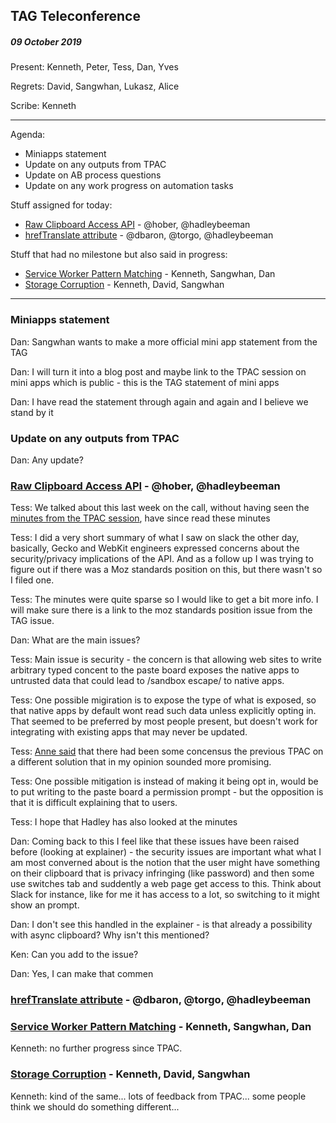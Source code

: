 ﻿## TAG Teleconference
##### 09 October 2019

Present: Kenneth, Peter, Tess, Dan, Yves

Regrets: David, Sangwhan, Lukasz, Alice

Scribe: Kenneth

---

Agenda:

* Miniapps statement
* Update on any outputs from TPAC
* Update on AB process questions
* Update on any work progress on automation tasks

Stuff assigned for today:
* [Raw Clipboard Access API](https://github.com/w3ctag/design-reviews/issues/406) - @hober, @hadleybeeman
* [hrefTranslate attribute](https://github.com/w3ctag/design-reviews/issues/301) - @dbaron, @torgo, @hadleybeeman

Stuff that had no milestone but also said in progress:
* [Service Worker Pattern Matching](https://github.com/w3ctag/design-reviews/issues/417) - Kenneth, Sangwhan, Dan
* [Storage Corruption](https://github.com/w3ctag/design-reviews/issues/419) - Kenneth, David, Sangwhan


---

### Miniapps statement 

Dan: Sangwhan wants to make a more official mini app statement from the TAG

Dan: I will turn it into a blog post and maybe link to the TPAC session on mini apps which is public - this is the TAG statement of mini apps

Dan: I have read the statement through again and again and I believe we stand by it

### Update on any outputs from TPAC

Dan: Any update?

###  [Raw Clipboard Access API](https://github.com/w3ctag/design-reviews/issues/406) - @hober, @hadleybeeman

Tess: We talked about this last week on the call, without having seen the [minutes from the TPAC session](https://lists.w3.org/Archives/Public/public-editing-tf/2019Oct/0004.html), have since read these minutes

Tess: I did a very short summary of what I saw on slack the other day, basically, Gecko and WebKit engineers expressed concerns about the security/privacy implications of the API. And as a follow up I was trying to figure out if there was a Moz standards position on this, but there wasn't so I filed one.

Tess: The minutes were quite sparse so I would like to get a bit more info. I will make sure there is a link to the moz standards position issue from the TAG issue.

Dan: What are the main issues?

Tess: Main issue is security - the concern is that allowing web sites to write arbitrary typed concent to the paste board exposes the native apps to untrusted data that could lead to /sandbox escape/ to native apps.

Tess: One possible migiration is to expose the type of what is exposed, so that native apps by default wont read such data unless explicitly opting in. That seemed to be preferred by most people present, but doesn't work for integrating with existing apps that may never be updated.

Tess: [Anne said](https://github.com/mozilla/standards-positions/issues/206#issuecomment-539435685) that there had been some concensus the previous TPAC on a different solution that in my opinion sounded more promising.

Tess: One possible mitigation is instead of making it being opt in, would be to put writing to the paste board a permission prompt - but the opposition is that it is difficult explaining that to users.

Tess: I hope that Hadley has also looked at the minutes

Dan: Coming back to this I feel like that these issues have been raised before (looking at explainer) - the security issues are important what what I am most converned about is the notion that the user might have something on their clipboard that is privacy infringing (like password) and then some use switches tab and suddently a web page get access to this. Think about Slack for instance, like for me it has access to a lot, so switching to it might show an prompt.   

Dan: I don't see this handled in the explainer - is that already a possibility with async clipboard? Why isn't this mentioned?

Ken: Can you add to the issue? 

Dan: Yes, I can make that commen

### [hrefTranslate attribute](https://github.com/w3ctag/design-reviews/issues/301) - @dbaron, @torgo, @hadleybeeman


### [Service Worker Pattern Matching](https://github.com/w3ctag/design-reviews/issues/417) - Kenneth, Sangwhan, Dan

Kenneth: no further progress since TPAC.

### [Storage Corruption](https://github.com/w3ctag/design-reviews/issues/419) - Kenneth, David, Sangwhan

Kenneth: kind of the same... lots of feedback from TPAC... some people think we should do something different... 


